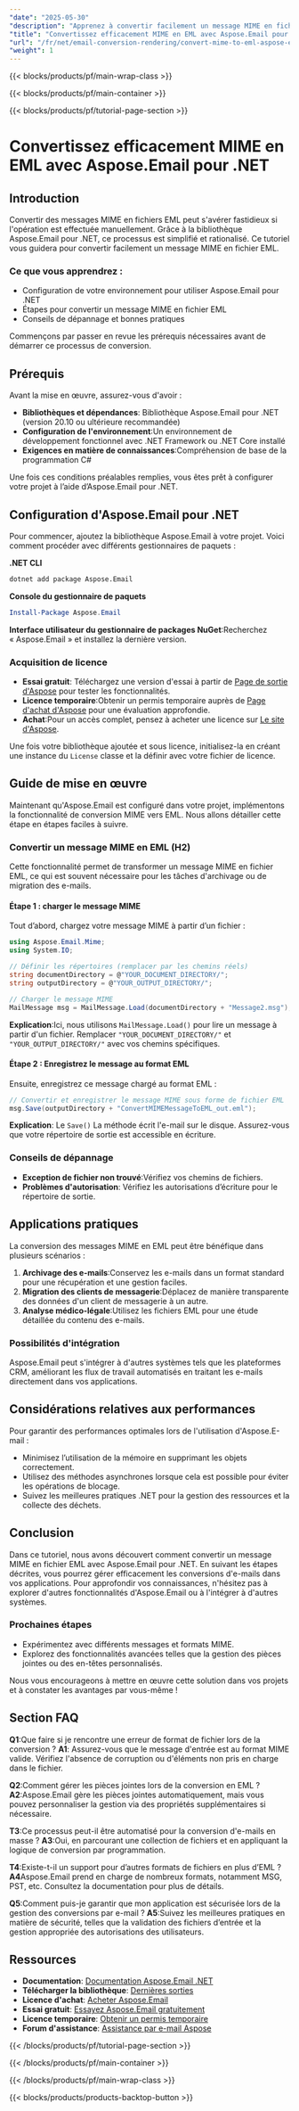 ```yaml
---
"date": "2025-05-30"
"description": "Apprenez à convertir facilement un message MIME en fichier EML grâce à la puissante bibliothèque Aspose.Email. Simplifiez le traitement de vos e-mails grâce à ce guide détaillé."
"title": "Convertissez efficacement MIME en EML avec Aspose.Email pour .NET"
"url": "/fr/net/email-conversion-rendering/convert-mime-to-eml-aspose-email-dotnet/"
"weight": 1
---
```


{{< blocks/products/pf/main-wrap-class >}}

{{< blocks/products/pf/main-container >}}

{{< blocks/products/pf/tutorial-page-section >}}
# Convertissez efficacement MIME en EML avec Aspose.Email pour .NET

## Introduction

Convertir des messages MIME en fichiers EML peut s'avérer fastidieux si l'opération est effectuée manuellement. Grâce à la bibliothèque Aspose.Email pour .NET, ce processus est simplifié et rationalisé. Ce tutoriel vous guidera pour convertir facilement un message MIME en fichier EML.

### Ce que vous apprendrez :
- Configuration de votre environnement pour utiliser Aspose.Email pour .NET
- Étapes pour convertir un message MIME en fichier EML
- Conseils de dépannage et bonnes pratiques

Commençons par passer en revue les prérequis nécessaires avant de démarrer ce processus de conversion.

## Prérequis

Avant la mise en œuvre, assurez-vous d'avoir :

- **Bibliothèques et dépendances**: Bibliothèque Aspose.Email pour .NET (version 20.10 ou ultérieure recommandée)
- **Configuration de l'environnement**:Un environnement de développement fonctionnel avec .NET Framework ou .NET Core installé
- **Exigences en matière de connaissances**:Compréhension de base de la programmation C#

Une fois ces conditions préalables remplies, vous êtes prêt à configurer votre projet à l’aide d’Aspose.Email pour .NET.

## Configuration d'Aspose.Email pour .NET

Pour commencer, ajoutez la bibliothèque Aspose.Email à votre projet. Voici comment procéder avec différents gestionnaires de paquets :

**.NET CLI**
```bash
dotnet add package Aspose.Email
```

**Console du gestionnaire de paquets**
```powershell
Install-Package Aspose.Email
```

**Interface utilisateur du gestionnaire de packages NuGet**:Recherchez « Aspose.Email » et installez la dernière version.

### Acquisition de licence
- **Essai gratuit**: Téléchargez une version d'essai à partir de [Page de sortie d'Aspose](https://releases.aspose.com/email/net/) pour tester les fonctionnalités.
- **Licence temporaire**:Obtenir un permis temporaire auprès de [Page d'achat d'Aspose](https://purchase.aspose.com/temporary-license/) pour une évaluation approfondie.
- **Achat**:Pour un accès complet, pensez à acheter une licence sur [Le site d'Aspose](https://purchase.aspose.com/buy).

Une fois votre bibliothèque ajoutée et sous licence, initialisez-la en créant une instance du `License` classe et la définir avec votre fichier de licence.

## Guide de mise en œuvre

Maintenant qu'Aspose.Email est configuré dans votre projet, implémentons la fonctionnalité de conversion MIME vers EML. Nous allons détailler cette étape en étapes faciles à suivre.

### Convertir un message MIME en EML (H2)

Cette fonctionnalité permet de transformer un message MIME en fichier EML, ce qui est souvent nécessaire pour les tâches d'archivage ou de migration des e-mails.

#### Étape 1 : charger le message MIME

Tout d’abord, chargez votre message MIME à partir d’un fichier :

```csharp
using Aspose.Email.Mime;
using System.IO;

// Définir les répertoires (remplacer par les chemins réels)
string documentDirectory = @"YOUR_DOCUMENT_DIRECTORY/";
string outputDirectory = @"YOUR_OUTPUT_DIRECTORY/";

// Charger le message MIME
MailMessage msg = MailMessage.Load(documentDirectory + "Message2.msg");
```

**Explication**:Ici, nous utilisons `MailMessage.Load()` pour lire un message à partir d'un fichier. Remplacer `"YOUR_DOCUMENT_DIRECTORY/"` et `"YOUR_OUTPUT_DIRECTORY/"` avec vos chemins spécifiques.

#### Étape 2 : Enregistrez le message au format EML

Ensuite, enregistrez ce message chargé au format EML :

```csharp
// Convertir et enregistrer le message MIME sous forme de fichier EML
msg.Save(outputDirectory + "ConvertMIMEMessageToEML_out.eml");
```

**Explication**: Le `Save()` La méthode écrit l'e-mail sur le disque. Assurez-vous que votre répertoire de sortie est accessible en écriture.

### Conseils de dépannage
- **Exception de fichier non trouvé**:Vérifiez vos chemins de fichiers.
- **Problèmes d'autorisation**: Vérifiez les autorisations d’écriture pour le répertoire de sortie.

## Applications pratiques

La conversion des messages MIME en EML peut être bénéfique dans plusieurs scénarios :
1. **Archivage des e-mails**:Conservez les e-mails dans un format standard pour une récupération et une gestion faciles.
2. **Migration des clients de messagerie**:Déplacez de manière transparente des données d'un client de messagerie à un autre.
3. **Analyse médico-légale**:Utilisez les fichiers EML pour une étude détaillée du contenu des e-mails.

### Possibilités d'intégration
Aspose.Email peut s'intégrer à d'autres systèmes tels que les plateformes CRM, améliorant les flux de travail automatisés en traitant les e-mails directement dans vos applications.

## Considérations relatives aux performances

Pour garantir des performances optimales lors de l'utilisation d'Aspose.E-mail :
- Minimisez l’utilisation de la mémoire en supprimant les objets correctement.
- Utilisez des méthodes asynchrones lorsque cela est possible pour éviter les opérations de blocage.
- Suivez les meilleures pratiques .NET pour la gestion des ressources et la collecte des déchets.

## Conclusion

Dans ce tutoriel, nous avons découvert comment convertir un message MIME en fichier EML avec Aspose.Email pour .NET. En suivant les étapes décrites, vous pourrez gérer efficacement les conversions d'e-mails dans vos applications. Pour approfondir vos connaissances, n'hésitez pas à explorer d'autres fonctionnalités d'Aspose.Email ou à l'intégrer à d'autres systèmes.

### Prochaines étapes
- Expérimentez avec différents messages et formats MIME.
- Explorez des fonctionnalités avancées telles que la gestion des pièces jointes ou des en-têtes personnalisés.

Nous vous encourageons à mettre en œuvre cette solution dans vos projets et à constater les avantages par vous-même !

## Section FAQ

**Q1**:Que faire si je rencontre une erreur de format de fichier lors de la conversion ? 
**A1**: Assurez-vous que le message d'entrée est au format MIME valide. Vérifiez l'absence de corruption ou d'éléments non pris en charge dans le fichier.

**Q2**:Comment gérer les pièces jointes lors de la conversion en EML ? 
**A2**:Aspose.Email gère les pièces jointes automatiquement, mais vous pouvez personnaliser la gestion via des propriétés supplémentaires si nécessaire.

**T3**:Ce processus peut-il être automatisé pour la conversion d'e-mails en masse ? 
**A3**:Oui, en parcourant une collection de fichiers et en appliquant la logique de conversion par programmation.

**T4**:Existe-t-il un support pour d’autres formats de fichiers en plus d’EML ? 
**A4**Aspose.Email prend en charge de nombreux formats, notamment MSG, PST, etc. Consultez la documentation pour plus de détails.

**Q5**:Comment puis-je garantir que mon application est sécurisée lors de la gestion des conversions par e-mail ? 
**A5**:Suivez les meilleures pratiques en matière de sécurité, telles que la validation des fichiers d’entrée et la gestion appropriée des autorisations des utilisateurs.

## Ressources
- **Documentation**: [Documentation Aspose.Email .NET](https://reference.aspose.com/email/net/)
- **Télécharger la bibliothèque**: [Dernières sorties](https://releases.aspose.com/email/net/)
- **Licence d'achat**: [Acheter Aspose.Email](https://purchase.aspose.com/buy)
- **Essai gratuit**: [Essayez Aspose.Email gratuitement](https://releases.aspose.com/email/net/)
- **Licence temporaire**: [Obtenir un permis temporaire](https://purchase.aspose.com/temporary-license/)
- **Forum d'assistance**: [Assistance par e-mail Aspose](https://forum.aspose.com/c/email/10)

{{< /blocks/products/pf/tutorial-page-section >}}

{{< /blocks/products/pf/main-container >}}

{{< /blocks/products/pf/main-wrap-class >}}

{{< blocks/products/products-backtop-button >}}